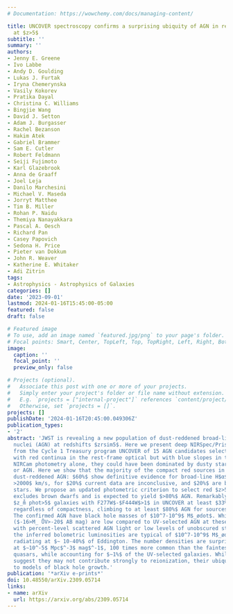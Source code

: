 ```yaml
---
# Documentation: https://wowchemy.com/docs/managing-content/

title: UNCOVER spectroscopy confirms a surprising ubiquity of AGN in red galaxies
  at $z>5$
subtitle: ''
summary: ''
authors:
- Jenny E. Greene
- Ivo Labbe
- Andy D. Goulding
- Lukas J. Furtak
- Iryna Chemerynska
- Vasily Kokorev
- Pratika Dayal
- Christina C. Williams
- Bingjie Wang
- David J. Setton
- Adam J. Burgasser
- Rachel Bezanson
- Hakim Atek
- Gabriel Brammer
- Sam E. Cutler
- Robert Feldmann
- Seiji Fujimoto
- Karl Glazebrook
- Anna de Graaff
- Joel Leja
- Danilo Marchesini
- Michael V. Maseda
- Jorryt Matthee
- Tim B. Miller
- Rohan P. Naidu
- Themiya Nanayakkara
- Pascal A. Oesch
- Richard Pan
- Casey Papovich
- Sedona H. Price
- Pieter van Dokkum
- John R. Weaver
- Katherine E. Whitaker
- Adi Zitrin
tags:
- Astrophysics - Astrophysics of Galaxies
categories: []
date: '2023-09-01'
lastmod: 2024-01-16T15:45:00-05:00
featured: false
draft: false

# Featured image
# To use, add an image named `featured.jpg/png` to your page's folder.
# Focal points: Smart, Center, TopLeft, Top, TopRight, Left, Right, BottomLeft, Bottom, BottomRight.
image:
  caption: ''
  focal_point: ''
  preview_only: false

# Projects (optional).
#   Associate this post with one or more of your projects.
#   Simply enter your project's folder or file name without extension.
#   E.g. `projects = ["internal-project"]` references `content/project/deep-learning/index.md`.
#   Otherwise, set `projects = []`.
projects: []
publishDate: '2024-01-16T20:45:00.049306Z'
publication_types:
- '2'
abstract: 'JWST is revealing a new population of dust-reddened broad-line active galactic
  nuclei (AGN) at redshifts $zrsim5$. Here we present deep NIRSpec/Prism spectroscopy
  from the Cycle 1 Treasury program UNCOVER of 15 AGN candidates selected to be compact,
  with red continua in the rest-frame optical but with blue slopes in the UV. From
  NIRCam photometry alone, they could have been dominated by dusty star formation
  or AGN. Here we show that the majority of the compact red sources in UNCOVER are
  dust-reddened AGN: $60%$ show definitive evidence for broad-line H$α$ with FWHM$,
  >2000$ km/s, for $20%$ current data are inconclusive, and $20%$ are brown dwarf
  stars. We propose an updated photometric criterion to select red $z>5$ AGN that
  excludes brown dwarfs and is expected to yield $>80%$ AGN. Remarkably, among all
  $z_m̊ phot>5$ galaxies with F277W$-$F444W$>1$ in UNCOVER at least $33%$ are AGN
  regardless of compactness, climbing to at least $80%$ AGN for sources with F277W$-$F444W$>1.6$.
  The confirmed AGN have black hole masses of $10^7-10^9$ M$_ødot$. While their UV-luminosities
  ($-16>M_ ̊UV>-20$ AB mag) are low compared to UV-selected AGN at these epochs, consistent
  with percent-level scattered AGN light or low levels of unobscured star formation,
  the inferred bolometric luminosities are typical of $10^7-10^9$ M$_ødot$ black holes
  radiating at $∼ 10-40%$ of Eddington. The number densities are surprisingly high
  at $∼10^-5$ Mpc$^-3$ mag$^-1$, 100 times more common than the faintest UV-selected
  quasars, while accounting for $∼1%$ of the UV-selected galaxies. While their UV-faintness
  suggest they may not contribute strongly to reionization, their ubiquity poses challenges
  to models of black hole growth.'
publication: '*arXiv e-prints*'
doi: 10.48550/arXiv.2309.05714
links:
- name: arXiv
  url: https://arxiv.org/abs/2309.05714
---
```

